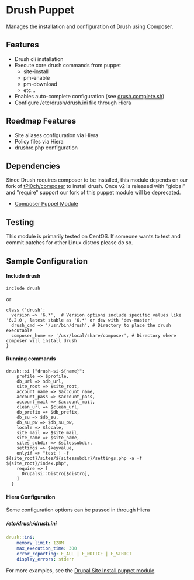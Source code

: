 Drush Puppet
===============

Manages the installation and configuration of Drush using Composer.

Features
--------

- Drush cli installation
- Execute core drush commands from puppet
    - site-install
    - pm-enable
    - pm-download
    - etc...
- Enables auto-complete configuration (see [drush.complete.sh](https://github.com/drush-ops/drush/blob/master/drush.complete.sh))
- Configure /etc/drush/drush.ini file through Hiera

Roadmap Features
----------------

- Site aliases configuration via Hiera
- Policy files via Hiera
- drushrc.php configuration

Dependencies
------------

Since Drush requires composer to be installed, this module depends on our fork of [tPl0ch/composer](https://forge.puppetlabs.com/tPl0ch/composer) to install drush. Once v2 is released with "global" and "require" support our fork of this puppet module will be deprecated.

- [Composer Puppet Module](https://github.com/coldfrontlabs/puppet-composer)

Testing
-------

This module is primarily tested on CentOS. If someone wants to test and commit patches for other Linux distros please do so.

Sample Configuration
--------------------

#### Include drush
````puppet
include drush
````

or

````puppet
class {'drush':
  version => '6.*',  # Version options include specific values like '6.2.0', latest stable as '6.*' or dev with 'dev-master'
  drush_cmd => '/usr/bin/drush', # Directory to place the drush executable
  composer_home => '/usr/local/share/composer', # Directory where composer will install drush
}
````

#### Running commands
````puppet
drush::si {"drush-si-${name}":
    profile => $profile,
    db_url => $db_url,
    site_root => $site_root,
    account_name => $account_name,
    account_pass => $account_pass,
    account_mail => $account_mail,
    clean_url => $clean_url,
    db_prefix => $db_prefix,
    db_su => $db_su,
    db_su_pw => $db_su_pw,
    locale => $locale,
    site_mail => $site_mail,
    site_name => $site_name,
    sites_subdir => $sitessubdir,
    settings => $keyvalue,
    onlyif => "test ! -f ${site_root}/sites/${sitessubdir}/settings.php -a -f ${site_root}/index.php",
    require => [
      Drupalsi::Distro[$distro],
    ]
  }
````

#### Hiera Configuration

Some configuration options can be passed in through Hiera

##### /etc/drush/drush.ini

````yaml
drush::ini:
    memory_limit: 128M
    max_execution_time: 300
    error_reporting: E_ALL | E_NOTICE | E_STRICT
    display_errors: stderr
````

For more examples, see the [Drupal Site Install puppet module](https://github.com/coldfrontlabs/coldfrontlabs-drupalsi).